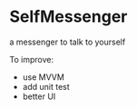 # SelfMessenger
a messenger to talk to yourself

To improve:
- use MVVM
- add unit test
- better UI

